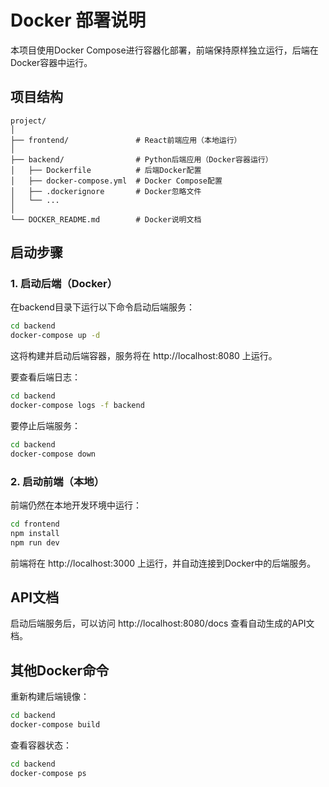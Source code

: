 # Docker 部署说明

本项目使用Docker Compose进行容器化部署，前端保持原样独立运行，后端在Docker容器中运行。

## 项目结构

```
project/
│
├── frontend/               # React前端应用（本地运行）
│
├── backend/                # Python后端应用（Docker容器运行）
│   ├── Dockerfile          # 后端Docker配置
│   ├── docker-compose.yml  # Docker Compose配置
│   ├── .dockerignore       # Docker忽略文件
│   └── ...
│
└── DOCKER_README.md        # Docker说明文档
```

## 启动步骤

### 1. 启动后端（Docker）

在backend目录下运行以下命令启动后端服务：

```bash
cd backend
docker-compose up -d
```

这将构建并启动后端容器，服务将在 http://localhost:8080 上运行。

要查看后端日志：

```bash
cd backend
docker-compose logs -f backend
```

要停止后端服务：

```bash
cd backend
docker-compose down
```

### 2. 启动前端（本地）

前端仍然在本地开发环境中运行：

```bash
cd frontend
npm install
npm run dev
```

前端将在 http://localhost:3000 上运行，并自动连接到Docker中的后端服务。

## API文档

启动后端服务后，可以访问 http://localhost:8080/docs 查看自动生成的API文档。

## 其他Docker命令

重新构建后端镜像：

```bash
cd backend
docker-compose build
```

查看容器状态：

```bash
cd backend
docker-compose ps
```
